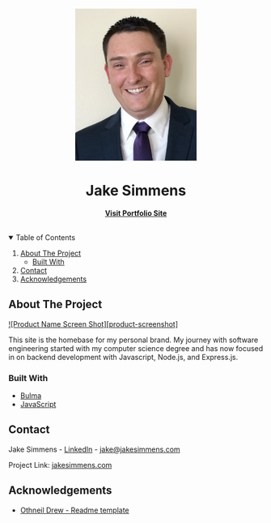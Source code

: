 <!-- PROJECT LOGO -->
<br />
<p align="center">
  <img src="public/images/business card photo.jpeg" alt="Jake Simmeens headshot" width="240" height="300">

  <h1 align="center">Jake Simmens</h1>

  <p align="center">
    <a href="https://jakesimmens.com"><strong>Visit Portfolio Site</strong></a>
    <br />
    <br />
  </p>
</p>



<!-- TABLE OF CONTENTS -->
<details open="open">
  <summary>Table of Contents</summary>
  <ol>
    <li>
      <a href="#about-the-project">About The Project</a>
      <ul>
        <li><a href="#built-with">Built With</a></li>
      </ul>
    </li>
    <li><a href="#contact">Contact</a></li>
    <li><a href="#acknowledgements">Acknowledgements</a></li>
  </ol>
</details>



<!-- ABOUT THE PROJECT -->
## About The Project

[![Product Name Screen Shot][product-screenshot]](https://example.com)

This site is the homebase for my personal brand.  My journey with software engineering started with my computer science degree and has now focused in on backend development with Javascript, Node.js, and Express.js.

### Built With

* [Bulma](https://bulma.io)
* [JavaScript](https://www.ecma-international.org/technical-committees/tc39)

<!-- CONTACT -->
## Contact

Jake Simmens - [LinkedIn](https://linkedin.com/in/jakesimmens) - jake@jakesimmens.com

Project Link: [jakesimmens.com](https://jakesimmens.com)



<!-- ACKNOWLEDGEMENTS -->
## Acknowledgements
* [Othneil Drew - Readme template](https://github.com/othneildrew/Best-README-Template)

